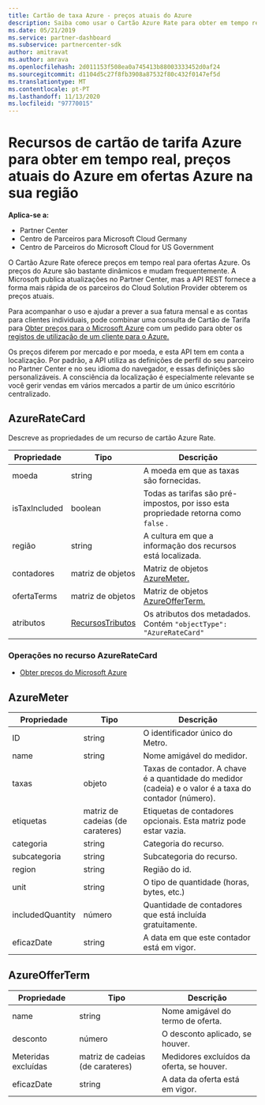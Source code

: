 ```yaml
---
title: Cartão de taxa Azure - preços atuais do Azure
description: Saiba como usar o Cartão Azure Rate para obter em tempo real, preços correntes para ofertas Azure na sua região. O Cartão Azure Rate é acedido através da API do Partner Center REST.
ms.date: 05/21/2019
ms.service: partner-dashboard
ms.subservice: partnercenter-sdk
author: amitravat
ms.author: amrava
ms.openlocfilehash: 2d011153f508ea0a745413b88003333452d0af24
ms.sourcegitcommit: d1104d5c27f8fb3908a87532f80c432f0147ef5d
ms.translationtype: MT
ms.contentlocale: pt-PT
ms.lasthandoff: 11/13/2020
ms.locfileid: "97770015"
---
```

# <a name="azure-rate-card-resources-to-get-real-time-current-azure-prices-on-azure-offers-in-your-region"></a>Recursos de cartão de tarifa Azure para obter em tempo real, preços atuais do Azure em ofertas Azure na sua região

**Aplica-se a:**

- Partner Center
- Centro de Parceiros para Microsoft Cloud Germany
- Centro de Parceiros do Microsoft Cloud for US Government

O Cartão Azure Rate oferece preços em tempo real para ofertas Azure. Os preços do Azure são bastante dinâmicos e mudam frequentemente. A Microsoft publica atualizações no Partner Center, mas a API REST fornece a forma mais rápida de os parceiros do Cloud Solution Provider obterem os preços atuais.

Para acompanhar o uso e ajudar a prever a sua fatura mensal e as contas para clientes individuais, pode combinar uma consulta de Cartão de Tarifa para [Obter preços para o Microsoft Azure](get-prices-for-microsoft-azure.md) com um pedido para obter os [registos de utilização de um cliente para o Azure.](get-a-customer-s-utilization-record-for-azure.md)

Os preços diferem por mercado e por moeda, e esta API tem em conta a localização. Por padrão, a API utiliza as definições de perfil do seu parceiro no Partner Center e no seu idioma do navegador, e essas definições são personalizáveis. A consciência da localização é especialmente relevante se você gerir vendas em vários mercados a partir de um único escritório centralizado.

## <a name="azureratecard"></a>AzureRateCard

Descreve as propriedades de um recurso de cartão Azure Rate.

| Propriedade      | Tipo                                      | Descrição                                                       |
|---------------|-------------------------------------------|-------------------------------------------------------------------|
| moeda      | string                                    | A moeda em que as taxas são fornecidas.                     |
| isTaxIncluded | boolean                                   | Todas as tarifas são pré-impostos, por isso esta propriedade retorna como `false` . |
| região        | string                                    | A cultura em que a informação dos recursos está localizada.       |
| contadores        | matriz de objetos                          | Matriz de objetos [AzureMeter.](#azuremeter)                       |
| ofertaTerms    | matriz de objetos                          | Matriz de objetos [AzureOfferTerm.](#azureofferterm)               |
| atributos    | [RecursosTributos](utility-resources.md#resourceattributes) | Os atributos dos metadados. Contém `"objectType": "AzureRateCard"`   |

### <a name="operations-on-the-azureratecard-resource"></a>Operações no recurso AzureRateCard

- [Obter preços do Microsoft Azure](get-prices-for-microsoft-azure.md)

## <a name="azuremeter"></a>AzureMeter

| Propriedade         | Tipo             | Descrição                                                                                   |
|------------------|------------------|-----------------------------------------------------------------------------------------------|
| ID               | string           | O identificador único do Metro.                                                                    |
| name             | string           | Nome amigável do medidor.                                                                   |
| taxas            | objeto           | Taxas de contador. A chave é a quantidade do medidor (cadeia) e o valor é a taxa do contador (número). |
| etiquetas             | matriz de cadeias (de carateres) | Etiquetas de contadores opcionais. Esta matriz pode estar vazia.                                                 |
| categoria         | string           | Categoria do recurso.                                                                     |
| subcategoria      | string           | Subcategoria do recurso.                                                                 |
| region           | string           | Região do id.                                                                             |
| unit             | string           | O tipo de quantidade (horas, bytes, etc.)                                                     |
| includedQuantity | número           | Quantidade de contadores que está incluída gratuitamente.                                               |
| eficazDate    | string           | A data em que este contador está em vigor.                                                             |

## <a name="azureofferterm"></a>AzureOfferTerm

| Propriedade         | Tipo             | Descrição                             |
|------------------|------------------|-----------------------------------------|
| name             | string           | Nome amigável do termo de oferta.        |
| desconto         | número           | O desconto aplicado, se houver.           |
| Meteridas excluídas | matriz de cadeias (de carateres) | Medidores excluídos da oferta, se houver. |
| eficazDate    | string           | A data da oferta está em vigor.        |
